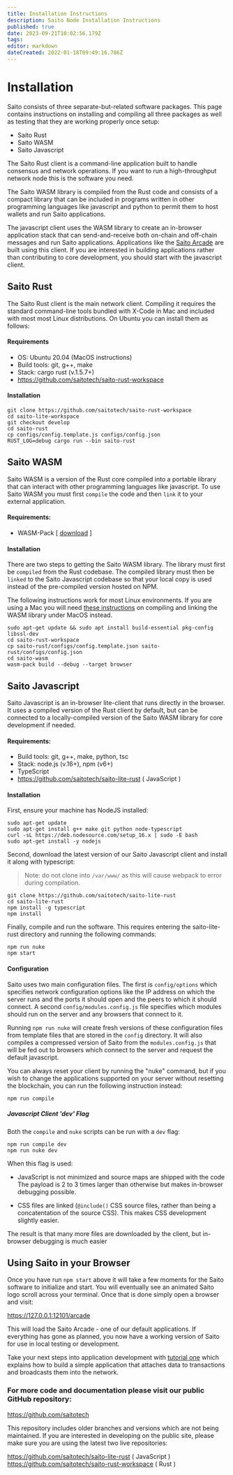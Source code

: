 ```yaml
---
title: Installation Instructions
description: Saito Node Installation Instructions
published: true
date: 2023-09-21T10:02:56.179Z
tags: 
editor: markdown
dateCreated: 2022-01-18T09:49:16.786Z
---
```


# Installation

Saito consists of three separate-but-related software packages. This page contains instructions on installing and compiling all three packages as well as testing that they are working properly once setup:

 - Saito Rust
 - Saito WASM
 - Saito Javascript
 
The Saito Rust client is a command-line application built to handle consensus and network operations. If you want to run a high-throughput network node this is the software you need.

The Saito WASM library is compiled from the Rust code and consists of a compact library that can be included in programs written in other programming languages like javascript and python to permit them to host wallets and run Saito applications.

The javascript client uses the WASM library to create an in-browser application stack that can send-and-receive both on-chain and off-chain messages and run Saito applications. Applications like the [Saito Arcade](https://saito.io/arcade) are built using this client. If you are interested in building applications rather than contributing to core development, you should start with the javascript client.


## Saito Rust

The Saito Rust client is the main network client. Compiling it requires the standard command-line tools bundled with X-Code in Mac and included with most  most Linux distributions. On Ubuntu you can install them as follows:

#### Requirements

* OS: Ubuntu 20.04 (MacOS instructions)
* Build tools: git, g++, make
* Stack: cargo rust (v.1.5.7+)
* https://github.com/saitotech/saito-rust-workspace

#### Installation
```
git clone https://github.com/saitotech/saito-rust-workspace
cd saito-lite-workspace
git checkout develop
cd saito-rust
cp configs/config.template.js configs/config.json
RUST_LOG=debug cargo run --bin saito-rust
```

## Saito WASM

Saito WASM is a version of the Rust core compiled into a portable library that can interact with other programming languages like javascript. To use Saito WASM you must first ```compile``` the code and then ```link``` it to your external application.

#### Requirements:

* WASM-Pack [ [download](https://rustwasm.github.io/wasm-pack/installer/) ]

#### Installation

There are two steps to getting the Saito WASM library. The library must first be ```compiled``` from the Rust codebase. The compiled library must then be ```linked``` to the Saito Javascript codebase so that your local copy is used instead of the pre-compiled version hosted on NPM.

The following instructions work for most Linux environments. If you are using a Mac you will need [these instructions](/tech/linking_installations_mac) on compiling and linking the WASM library under MacOS instead.

```
sudo apt-get update && sudo apt install build-essential pkg-config libssl-dev
cd saito-rust-workspace
cp saito-rust/configs/config.template.json saito-rust/configs/config.json
cd saito-wasm
wasm-pack build --debug --target browser
```

## Saito Javascript

Saito Javascript is an in-browser lite-client that runs directly in the browser. It uses a compiled version of the Rust client by default, but can be connected to a locally-compiled version of the Saito WASM library for core development if needed.

#### Requirements:

* Build tools: git, g++, make, python, tsc
* Stack: node.js (v.16+), npm (v6+)
* TypeScript
* https://github.com/saitotech/saito-lite-rust ( JavaScript )

#### Installation

First, ensure your machine has NodeJS installed:

```
sudo apt-get update
sudo apt-get install g++ make git python node-typescript
curl -sL https://deb.nodesource.com/setup_16.x | sudo -E bash
sudo apt-get install -y nodejs
```

Second, download the latest version of our Saito Javascript client and install it along with typescript:

> Note: do not clone into ```/var/www/``` as this will cause webpack to error during compilation.

```
git clone https://github.com/saitotech/saito-lite-rust
cd saito-lite-rust
npm install -g typescript 
npm install
```

Finally, compile and run the software. This requires entering the saito-lite-rust directory and running the following commands:

```
npm run nuke
npm start
```

#### Configuration

Saito uses two main configuration files. The first is ```config/options``` which specifies network configuration options like the IP address on which the server runs and the ports it should open and the peers to which it should connect. A second ```config/modules.config.js``` file specifies which modules should run on the server and any browsers that connect to it.

Running ```npm run nuke``` will create fresh versions of these configuration files from template files that are stored in the ```config``` directory. It will also compiles a compressed version of Saito from the ```modules.config.js``` that will be fed out to browsers which connect to the server and request the default javascript.

You can always reset your client by running the "nuke" command, but if you wish to change the applications supported on your server without resetting the blockchain, you can run the following instruction instead:

```npm run compile```


##### Javascript Client 'dev' Flag

Both the `compile` and `nuke` scripts can be run with a `dev` flag:

```
npm run compile dev
npm run nuke dev
```

When this flag is used:

 * JavaScript is not minimized and source maps are shipped with the code 
   The payload is 2 to 3 times larger than otherwise but makes in-browser 
   debugging possible.
   
 * CSS files are linked (```@include()``` CSS source files, rather than 
   being a concatentation of the source CSS). This makes CSS development
   slightly easier.
   
The result is that many more files are downloaded by the client, but in-browser debugging is much easier
  

## Using Saito in your Browser

Once you have run `npm start` above it will take a few moments for the Saito software to initialize and start. You will eventually see an animated Saito logo scroll across your terminal. Once that is done simply open a browser and visit:

https://127.0.0.1:12101/arcade

This will load the Saito Arcade - one of our default applications. If everything has gone as planned, you now have a working version of Saito for use in local testing or development. 

Take your next steps into application development with [tutorial one](https://wiki.saito.io/en/tech/tutorial-1-deploy-install-application) which explains how to build a simple application that attaches data to transactions and broadcasts them into the network.

### For more code and documentation please visit our public GitHub repository:

https://github.com/saitotech

This repository includes older branches and versions which are not being maintained. If you are interested in developing on the public site, please make sure you are using the latest two live repositories:

https://github.com/saitotech/saito-lite-rust
( JavaScript )
https://github.com/saitotech/saito-rust-workspace
( Rust )



